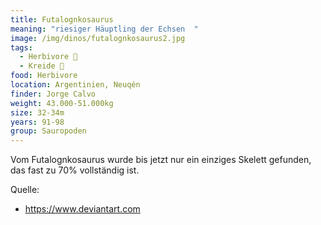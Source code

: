 ```yaml
---
title: Futalognkosaurus
meaning: "riesiger Häuptling der Echsen  "
image: /img/dinos/futalognkosaurus2.jpg
tags:
  - Herbivore 🌿
  - Kreide 🦴
food: Herbivore
location: Argentinien, Neuqén
finder: Jorge Calvo
weight: 43.000-51.000kg
size: 32-34m
years: 91-98
group: Sauropoden
---
```

Vom Futalognkosaurus wurde bis jetzt nur ein einziges Skelett gefunden, das fast zu 70% vollständig ist.





Quelle:

* <https://www.deviantart.com>